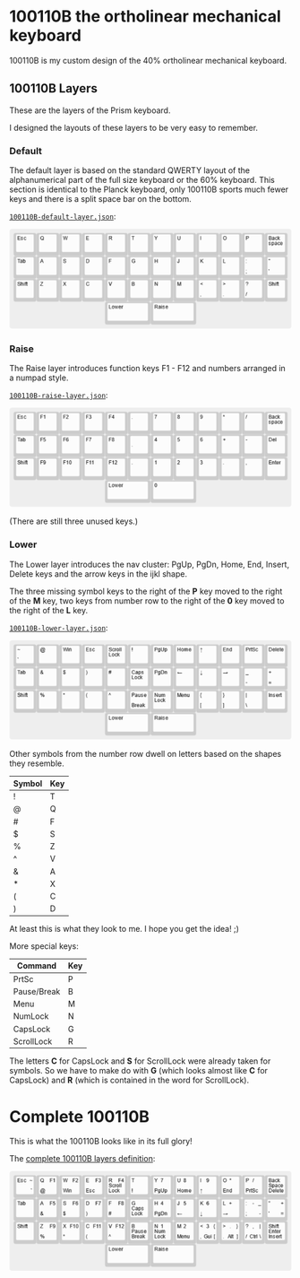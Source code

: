 # 100110B the ortholinear mechanical keyboard

100110B is my custom design of the 40% ortholinear mechanical keyboard.

## 100110B Layers

These are the layers of the Prism keyboard.

I  designed the layouts of these layers to be very easy to remember.

### Default

The default layer is based on the standard QWERTY layout
of the alphanumerical part of the full size keyboard
or the 60% keyboard. This section is identical to the Planck keyboard,
only 100110B sports much fewer keys
and there is a split space bar on the bottom.

[`100110B-default-layer.json`](100110B-default-layer.json):

![100110B default layer](100110B-default-layer.png)

### Raise

The Raise layer introduces function keys F1 - F12
and numbers arranged in a numpad style.

[`100110B-raise-layer.json`](100110B-raise-layer.json):

![100110B raise layer](100110B-raise-layer.png)

(There are still three unused keys.)

### Lower

The Lower layer introduces the nav cluster:
PgUp, PgDn, Home, End, Insert, Delete keys
and the arrow keys in the ijkl shape.

The three missing symbol keys to the right of the **P** key
moved to the right of the **M** key,
two keys from number row to the right of the **0** key
moved to the right of the **L** key.

[`100110B-lower-layer.json`](100110B-lower-layer.json):

![100110B lower layer](100110B-lower-layer.png)

Other symbols from the number row dwell on letters
based on the shapes they resemble.

| Symbol | Key |
| ------ | --- |
| ! | T |
| @ | Q |
| # | F |
| $ | S |
| % | Z |
| ^ | V |
| & | A |
| * | X |
| ( | C |
| ) | D |

At least this is what they look to me. I hope you get the idea! ;)

More special keys:

| Command | Key |
| ------- | ----|
| PrtSc | P |
| Pause/Break | B |
| Menu | M |
| NumLock | N |
| CapsLock | G |
| ScrollLock | R |

The letters **C** for CapsLock
and **S** for ScrollLock
were already taken for symbols.
So we have to make do with **G**
(which looks almost like **C** for CapsLock)
and **R** (which is contained in the word for ScrollLock).

# Complete 100110B

This is what the 100110B looks like in its full glory!

The [complete 100110B layers definition](100110B-complete.json):

![complete 100110B layers](100110B-complete.png)
